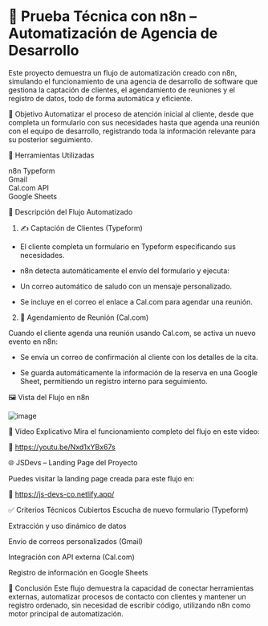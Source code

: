 # 🧪 Prueba Técnica con n8n – Automatización de Agencia de Desarrollo

Este proyecto demuestra un flujo de automatización creado con n8n, simulando el funcionamiento de una agencia de desarrollo de software que gestiona la captación de clientes, el agendamiento de reuniones y el registro de datos, todo de forma automática y eficiente.


🎯 Objetivo
Automatizar el proceso de atención inicial al cliente, desde que completa un formulario con sus necesidades hasta que agenda una reunión con el equipo de desarrollo, registrando toda la información relevante para su posterior seguimiento.


🔄 Herramientas Utilizadas

n8n
Typeform	         
Gmail	             
Cal.com API	      
Google Sheets	     


🧩 Descripción del Flujo Automatizado

1. ✍️ Captación de Clientes (Typeform)
- El cliente completa un formulario en Typeform especificando sus necesidades.

- n8n detecta automáticamente el envío del formulario y ejecuta:

- Un correo automático de saludo con un mensaje personalizado.

- Se incluye en el correo el enlace a Cal.com para agendar una reunión.


2. 📅 Agendamiento de Reunión (Cal.com)

Cuando el cliente agenda una reunión usando Cal.com, se activa un nuevo evento en n8n:

- Se envía un correo de confirmación al cliente con los detalles de la cita.

- Se guarda automáticamente la información de la reserva en una Google Sheet, permitiendo un registro interno para seguimiento.


🖼️ Vista del Flujo en n8n


![image](https://github.com/user-attachments/assets/f8e87709-36f9-4ba7-95ba-cb30a0d84c8c)



🎥 Video Explicativo
Mira el funcionamiento completo del flujo en este video:

🔗 https://youtu.be/Nxd1xYBx67s


🌐 JSDevs – Landing Page del Proyecto

Puedes visitar la landing page creada para este flujo en:

🔗 https://js-devs-co.netlify.app/
    

✅ Criterios Técnicos Cubiertos
 Escucha de nuevo formulario (Typeform)

 Extracción y uso dinámico de datos

 Envío de correos personalizados (Gmail)

 Integración con API externa (Cal.com)

 Registro de información en Google Sheets

 

📌 Conclusión
Este flujo demuestra la capacidad de conectar herramientas externas, automatizar procesos de contacto con clientes y mantener un registro ordenado, sin necesidad de escribir código, utilizando n8n como motor principal de automatización.




